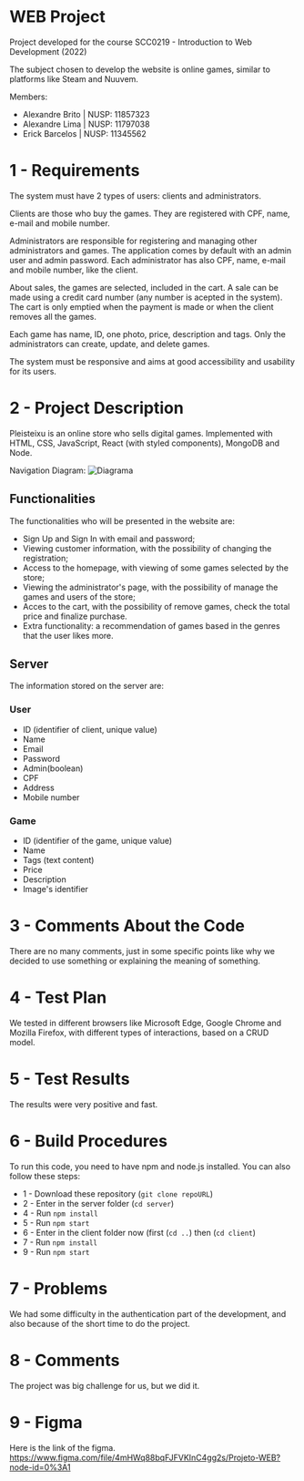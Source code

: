 # WEB Project

Project developed for the course SCC0219 - Introduction to Web Development (2022)

The subject chosen to develop the website is online games, similar to platforms like Steam and Nuuvem.

Members:

* Alexandre Brito | NUSP: 11857323
* Alexandre Lima  | NUSP: 11797038
* Erick Barcelos  | NUSP: 11345562

# 1 - Requirements

The system must have 2 types of users: clients and administrators.

Clients are those who buy the games. They are registered with CPF, name, e-mail and mobile number.

Administrators are responsible for registering and managing other administrators and games. The application comes by default with an admin user and admin password. Each administrator has also CPF, name, e-mail and mobile number, like the client.

About sales, the games are selected, included in the cart. A sale can be made using a credit card number (any number is acepted in the system). The cart is only emptied when the payment is made or when the client removes all the games. 

Each game has name, ID, one photo, price, description and tags. Only the administrators can create, update, and delete games.

The system must be responsive and aims at good accessibility and usability for its users.

# 2 - Project Description

Pleisteixu is an online store who sells digital games. Implemented with HTML, CSS, JavaScript, React (with styled components), MongoDB and Node.

Navigation Diagram:
![Diagrama](https://github.com/brcls/web-project/blob/main/mockup/Blank%20diagram%20(3).png)

## Functionalities

The functionalities who will be presented in the website are:
* Sign Up  and Sign In with email and password;  
* Viewing customer information, with the possibility of changing the registration;
* Access to the homepage, with viewing of some games selected by the store;
* Viewing the administrator's page, with the possibility of manage the games and users of the store;
* Acces to the cart, with the possibility of remove games, check the total price and finalize purchase.
* Extra functionality: a recommendation of games based in the genres that the user likes more. 

## Server

The information stored on the server are: 

### User
* ID (identifier of client, unique value)
* Name
* Email
* Password
* Admin(boolean)
* CPF
* Address
* Mobile number

### Game
* ID (identifier of the game, unique value)
* Name
* Tags (text content)
* Price
* Description
* Image's identifier

# 3 - Comments About the Code
There are no many comments, just in some specific points like why we decided to use something or explaining the meaning of something. 

# 4 - Test Plan
We tested in different browsers like Microsoft Edge, Google Chrome and Mozilla Firefox, with different types of interactions, based on a CRUD model.  

# 5 - Test Results
The results were very positive and fast.


# 6 - Build Procedures
To run this code, you need to have npm and node.js installed. You can also follow these steps:
* 1 - Download these repository (`git clone repoURL`)
* 2 - Enter in the server folder (`cd server`)
* 4 - Run `npm install`
* 5 - Run `npm start`
* 6 - Enter in the client folder now (first (`cd ..`) then (`cd client`)
* 7 - Run `npm install`
* 9 - Run `npm start`

# 7 - Problems
We had some difficulty in the authentication part of the development, and also because of the short time to do the project.

# 8 - Comments
The project was big challenge for us, but we did it. 


# 9 - Figma
Here is the link of the figma. 
https://www.figma.com/file/4mHWq88bqFJFVKInC4gg2s/Projeto-WEB?node-id=0%3A1
